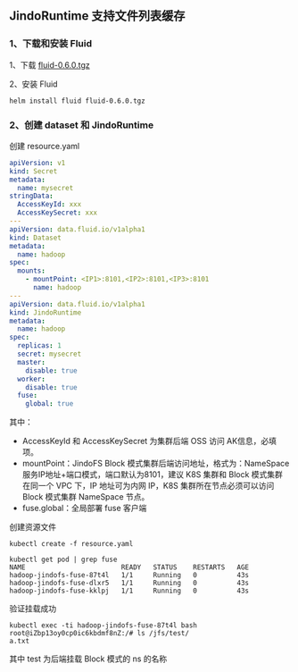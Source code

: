 ## JindoRuntime 支持文件列表缓存

### 1、下载和安装 Fluid
1、下载 [fluid-0.6.0.tgz](http://smartdata-binary.oss-cn-shanghai.aliyuncs.com/fluid/FuseOnly/fluid-0.6.0.tgz)

2、安装 Fluid
```shell
helm install fluid fluid-0.6.0.tgz
```

### 2、创建 dataset 和 JindoRuntime
创建 resource.yaml

```yaml
apiVersion: v1
kind: Secret
metadata:
  name: mysecret
stringData:
  AccessKeyId: xxx
  AccessKeySecret: xxx
---
apiVersion: data.fluid.io/v1alpha1
kind: Dataset
metadata:
  name: hadoop
spec:
  mounts:
    - mountPoint: <IP1>:8101,<IP2>:8101,<IP3>:8101
      name: hadoop
---
apiVersion: data.fluid.io/v1alpha1
kind: JindoRuntime
metadata:
  name: hadoop
spec:
  replicas: 1
  secret: mysecret
  master:
    disable: true
  worker:
    disable: true
  fuse:
    global: true
```
其中：
* AccessKeyId 和 AccessKeySecret 为集群后端 OSS 访问 AK信息，必填项。
* mountPoint：JindoFS Block 模式集群后端访问地址，格式为：NameSpace服务IP地址+端口模式，端口默认为8101，建议 K8S 集群和 Block 模式集群在同一个 VPC 下，IP 地址可为内网 IP，K8S 集群所在节点必须可以访问 Block 模式集群 NameSpace 节点。
* fuse.global：全局部署 fuse 客户端
  
创建资源文件
```shell
kubectl create -f resource.yaml
```

```shell
kubectl get pod | grep fuse
NAME                        READY   STATUS    RESTARTS   AGE
hadoop-jindofs-fuse-87t4l   1/1     Running   0          43s
hadoop-jindofs-fuse-dlxr5   1/1     Running   0          43s
hadoop-jindofs-fuse-kklpj   1/1     Running   0          43s
```

验证挂载成功
```shell
kubectl exec -ti hadoop-jindofs-fuse-87t4l bash
root@iZbp13oy0cp0ic6kbdmf8nZ:/# ls /jfs/test/
a.txt
```
其中 test 为后端挂载 Block 模式的 ns 的名称
